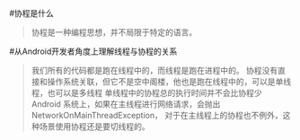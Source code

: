 #协程是什么
>协程是一种编程思想，并不局限于特定的语言。

#从Android开发者角度上理解线程与协程的关系
> 我们所有的代码都是跑在线程中的，而线程是跑在进程中的。
> 协程没有直接和操作系统关联，但它不是空中阁楼，他也是跑在线程中的，可以是单线程，也可以是多线程
> 单线程中的协程总的执行时间并不会比协程少
> Android 系统上，如果在主线程进行网络请求，会抛出 NetworkOnMainThreadException，
>对于在主线程上的协程也不例外，这种场景使用协程还是要切线程的。